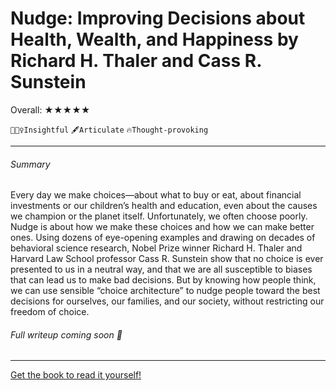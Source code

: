 # Nudge: Improving Decisions about Health, Wealth, and Happiness by Richard H. Thaler and Cass R. Sunstein

Overall: ★★★★★

`🙇🏻‍♀️Insightful` `🖋Articulate` `🔥Thought-provoking`

***

###### Summary

Every day we make choices—about what to buy or eat, about financial investments or our children’s health and education, even about the causes we champion or the planet itself. Unfortunately, we often choose poorly. Nudge is about how we make these choices and how we can make better ones. Using dozens of eye-opening examples and drawing on decades of behavioral science research, Nobel Prize winner Richard H. Thaler and Harvard Law School professor Cass R. Sunstein show that no choice is ever presented to us in a neutral way, and that we are all susceptible to biases that can lead us to make bad decisions. But by knowing how people think, we can use sensible “choice architecture” to nudge people toward the best decisions for ourselves, our families, and our society, without restricting our freedom of choice.

###### Full writeup coming soon 👀

***

[Get the book to read it yourself!](https://www.amazon.com/Nudge-Improving-Decisions-Health-Happiness/dp/014311526X)
